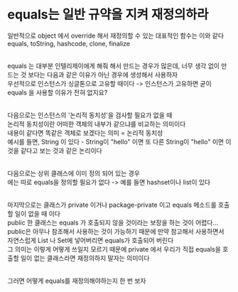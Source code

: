 # equals는 일반 규약을 지켜 재정의하라
일반적으로 object 에서 override 해서 재정의할 수 있는 대표적인 함수는 이와 같다 <br>
equals, toString, hashcode, clone, finalize <br>
<br>

equals 는 대부분 인텔리제이에게 해줘 해서 만드는 경우가 많은데, 너무 생각 없이 만드는 것 보다는 다음과 같은 이유가 아닌 경우에 생성해서 사용하자 <br>
우선적으로 인스턴스가 싱글톤으로 고유할 때이다 -> 인스턴스가 고유하면 굳이 equals 을 사용할 이유가 전혀 없지요? <br>
<br>

다음으로는 인스턴스의 '논리적 동치성'을 검사할 필요가 없을 때 <br>
논리적 동치성이란 어떠한 객체의 내부가 같으냐를 비교하는 의미이다 <br>
내용이 같다면 똑같은 객체로 보겠다는 의미 = 논리적 동치성 <br>
예시를 들면, String 이 있다 - String이 "hello" 이면 또 다른 String이 "hello" 이면 이것을 같다고 보는 것과 같은 논리이다 <br>
<br>

다음으로는 상위 클래스에 이미 정의 되어 있는 경우 <br>
에는 따로 equals을 정의할 필요가 없다 -> 예를 들면 hashset이나 list이 있다 <br>
<br>

마지막으로는 클래스가 private 이거나 package-private 이고 equals 메소드를 호출할 일이 없을 때 이다 <br>
public 한 클래스는 equals 가 호출되지 않을 것이라는 보장을 하는 것이 어렵다... <br>
public은 아무나 참조해서 사용하는 것이 가능하기 때문에 만약 참고해서 사용하면서 자연스럽게 List 나 Set에 넣어버리면 equals가 호출되어 버린다 <br>
그 의미는 이렇게 어떻게 쓰일지 모르기 때문에 private 에서 우리가 직접 equals을 호출할 일이 없는 클래스라면 재정의하지 말자는 의미이다 <br>
<br>

그러면 어떻게 equals를 재정의해야하는지 한 번 보자 <br>
<br><br>
